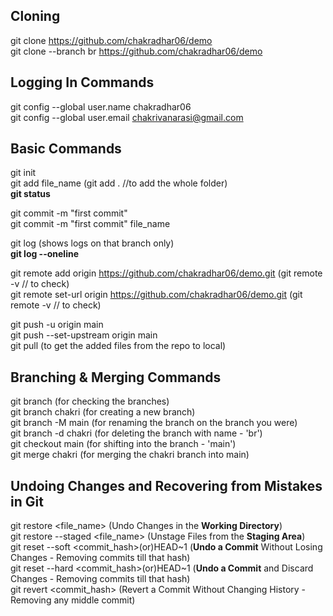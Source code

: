 ## Cloning
git clone https://github.com/chakradhar06/demo <br>
git clone --branch br https://github.com/chakradhar06/demo <br>

## Logging In Commands
git config --global user.name chakradhar06 <br>
git config --global user.email chakrivanarasi@gmail.com <br>

## Basic Commands
git init <br>
git add file_name (git add .   //to add the whole folder) <br>
**git status** <br>

git commit -m "first commit" <br>
git commit -m "first commit" file_name <br>

git log (shows logs on that branch only) <br>
**git log --oneline** <br>

git remote add origin https://github.com/chakradhar06/demo.git  (git remote -v // to check) <br>
git remote set-url origin https://github.com/chakradhar06/demo.git  (git remote -v // to check) <br>

git push -u origin main <br>
git push --set-upstream origin main <br>
git pull (to get the added files from the repo to local) <br>

## Branching & Merging Commands
git branch (for checking the branches) <br>
git branch chakri (for creating a new branch) <br>
git branch -M main (for renaming the branch on the branch you were) <br>
git branch -d chakri (for deleting the branch with name - 'br') <br>
git checkout main (for shifting into the branch - 'main') <br>
git merge chakri (for merging the chakri branch into main) <br>

## Undoing Changes and Recovering from Mistakes in Git
git restore <file_name> (Undo Changes in the **Working Directory**) <br>
git restore --staged <file_name> (Unstage Files from the **Staging Area**) <br>
git reset --soft <commit_hash>(or)HEAD\~1 (**Undo a Commit** Without Losing Changes - Removing commits till that hash) <br>
git reset --hard <commit_hash>(or)HEAD\~1 (**Undo a Commit** and Discard Changes - Removing commits till that hash) <br>
git revert <commit_hash> (Revert a Commit Without Changing History - Removing any middle commit) <br>



